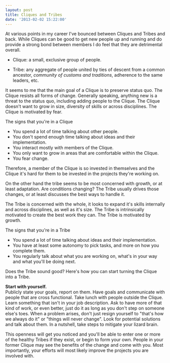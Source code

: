 ```yaml
---
layout: post
title: Cliques and Tribes
date: '2013-02-02 15:22:00'
---
```


<p>At various points in my career I've bounced between Cliques and Tribes and back. While Cliques can be good to get new people up and running and do provide a strong bond between members I do feel that they are detrimental overall. </p>

<ul>
<li><p>Clique: a small, exclusive group of people.</p></li>
<li><p>Tribe: any aggregate of people united by ties of descent from a common ancestor, <em>community of customs and traditions</em>, adherence to the same leaders, etc.</p></li>
</ul>

<p>It seems to me that the main goal of a Clique is to preserve status quo. The Clique resists all forms of change. Generally speaking, anything new is a threat to the status quo, including adding people to the Clique. The Clique doesn't want to grow in size, diversity of skills or across disciplines. The Clique is motivated by fear.</p>

<p>The signs that you're in a Clique</p>

<ul>
<li>You spend a lot of time talking about other people.</li>
<li>You don't spend enough time talking about ideas and their implementation.</li>
<li>You interact mostly with members of the Clique.</li>
<li>You only want to grow in areas that are comfortable within the Clique.  </li>
<li>You fear change.</li>
</ul>

<p>Therefore, a member of the Clique is so invested in themselves and the Clique it's hard for them to be invested in the projects they're working on. </p>

<p>On the other hand the tribe seems to be most concerned with growth, or at least adaptation. Are conditions changing? The Tribe usually drives those changes, or at least discusses the best ways to handle it.</p>

<p>The Tribe is concerned with the whole, it looks to expand it's skills internally and across disciplines, as well as it's size. The Tribe is intrinsically motivated to create the best work they can. The Tribe is motivated by growth.</p>

<p>The signs that you're in a Tribe</p>

<ul>
<li>You spend a lot of time talking about ideas and their implementation.</li>
<li>You have at least some autonomy to pick tasks, and more on how you complete them.</li>
<li>You regularly talk about what you are working on, what's in your way and what you'll be doing next.</li>
</ul>

<p>Does the Tribe sound good? Here's how you can start turning the Clique into a Tribe.</p>

<p><strong>Start with yourself.</strong> <br />
Publicly state your goals, report on them. Have goals and communicate with people that are cross functional. Take lunch with people outside the Clique. Learn something that isn't in your job description. Ask to have more of that kind of work, or even better, just do it as long as you don't step on someone else's toes. When a problem arises, don't just resign yourself to "that's how we always do it" or "things will never change". Look for potential solutions and talk about them. In a nutshell, take steps to mitigate your lizard brain.</p>

<p>This openness will get you noticed and you'll be able to enter one or more of the healthy Tribes if they exist, or begin to form your own. People in your former Clique may see the benefits of the change and come with you. Most importantly, your efforts will most likely improve the projects you are involved with.</p>